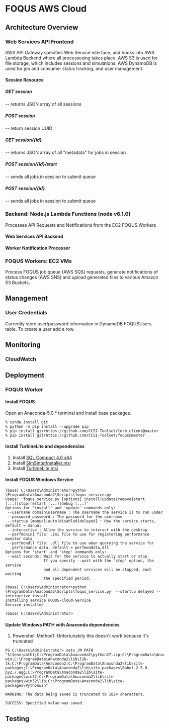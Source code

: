 # FOQUS AWS Cloud

##  Architecture Overview
### Web Services API Frontend
AWS API Gateway specifies Web Service interface, and hooks into AWS Lambda Backend where all processesing takes place.
AWS S3 is used for file storage, which includes sessions and simulations.
AWS DynamoDB is used for job and consumer status tracking, and user management.

#### Session Resource
##### GET session
-- returns JSON array of all sessions
##### POST session
-- return session UUID
##### GET session/{id}
-- returns JSON array of all "metadata" for jobs in session
##### POST session/{id}/start
-- sends all jobs in session to submit queue
##### POST session/{id}
-- sends all jobs in session to submit queue

### Backend: Node.js Lambda Functions (node v6.1.0)
Processes API Requests and Notifications from the EC2 FOQUS Workers
#### Web Services API Backend
#### Worker Notification Processor

### FOQUS Workers: EC2 VMs
Process FOQUS job queue (AWS SQS) requests, generate notifications of status changes (AWS SNS) and upload generated files to various Amazon S3 Buckets.

## Management
### User Credentials
Currently store user/password information in DynamoDB FOQUSUsers table.  To create a user add a row.

## Monitoring
### CloudWatch

## Deployment
### FOQUS Worker
#### Install FOQUS
Open an Anaconda-5.0.* terminal and install base packages.
```
% conda install git
% python -m pip install --upgrade pip
% pip install git+https://github.com/CCSI-Toolset/turb_client@master
% pip install git+https://github.com/CCSI-Toolset/foqus@master
```
#### Install TurbineLite and dependencies
1. Install [SQL Compact 4.0 x64](https://www.microsoft.com/en-us/download/details.aspx?id=17876) 
2. Install [SimSinterInstaller.msi](https://github.com/CCSI-Toolset/SimSinter/releases/download/2.0.0/SimSinterInstaller.msi) 
3. Install [TurbineLite.msi](https://github.com/CCSI-Toolset/turb_sci_gate/releases/download/2.0.0/TurbineLite.msi)

#### Install FOQUS Windows Service
```
(base) C:\Users\Administrator>python \ProgramData\Anaconda2\Scripts\foqus_service.py
Usage: 'foqus_service.py [options] install|update|remove|start [...]|stop|restart [...]|debug [...]'
Options for 'install' and 'update' commands only:
 --username domain\username : The Username the service is to run under
 --password password : The password for the username
 --startup [manual|auto|disabled|delayed] : How the service starts, default = manual
 --interactive : Allow the service to interact with the desktop.
 --perfmonini file: .ini file to use for registering performance monitor data
 --perfmondll file: .dll file to use when querying the service for
   performance data, default = perfmondata.dll
Options for 'start' and 'stop' commands only:
 --wait seconds: Wait for the service to actually start or stop.
                 If you specify --wait with the 'stop' option, the service
                 and all dependent services will be stopped, each waiting
                 the specified period.

(base) C:\Users\Administrator>python \ProgramData\Anaconda2\Scripts\foqus_service.py  --startup delayed --interactive install
Installing service FOQUS-Cloud-Service
Service installed

(base) C:\Users\Administrator>
```
#### Update Windows PATH with Anaconda dependencies
1.  Powershell Method1: Unfortunately this doesn't work because it's truncated
```
PS C:\Users\Administrator> setx /M PATH "$($env:path);C:\ProgramData\Anaconda2\python27.zip;C:\ProgramData\Anaconda2\DLLs;C:\ProgramData\Anaconda2\lib;C:\ProgramData\Anaconda2\lib\plat-win;C:\ProgramData\Anaconda2\lib\lib-tk;C:\ProgramData\Anaconda2;C:\ProgramData\Anaconda2\lib\site-packages;C:\ProgramData\Anaconda2\lib\site-packages\Babel-2.5.0-py2.7.egg;C:\ProgramData\Anaconda2\lib\site-packages\win32;C:\ProgramData\Anaconda2\lib\site-packages\win32\lib;C:\ProgramData\Anaconda2\lib\site-packages\Pythonwin"

WARNING: The data being saved is truncated to 1024 characters.

SUCCESS: Specified value was saved.
```

## Testing
